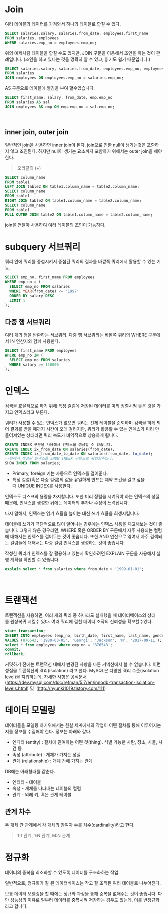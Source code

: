 # Join
여러 테이블의 데이터를 가져와서 하나의 테이블로 합칠 수 있다.
```sql 
SELECT salaries.salary, salaries.from_date, employees.first_name
FROM salaries, employees
WHERE salaries.emp_no = employees.emp_no;
```

위의 예제처럼 테이블을 합칠 수도 있지만, JOIN 구문을 이용해서 조인을 하는 것이 관례입니다. (조인을 하고 있다는 것을 명확히 알 수 있고, 읽기도 쉽기 때문입니다.)
```sql
SELECT salaries.salary, salaries.from_date, employees.emp_no, employees.first_name
FROM salaries
JOIN employees ON employees.emp_no = salaries.emp_no;
```

AS 구문으로 테이블에 별칭을 부여 할수있습니다.
```sql 
SELECT first_name, salary, from_date, emp.emp_no
FROM salaries AS sal
JOIN employees AS emp ON emp.emp_no = sal.emp_no;
```
 
## inner join, outer join
일반적인 join을 사용하면 inner join이 된다. 
join으로 인한 null이 생기는것은 포함하지 않고 조인된다. 하지만 null이 생기는 요소까지 포함하기 위해서는 outer join을 해야한다. 
> 오라클의 (+)

```sql 
SELECT column_name
FROM table1
LEFT JOIN table2 ON table1.column_name = table2.column_name;
SELECT column_name
FROM table1
RIGHT JOIN table2 ON table1.column_name = table2.column_name;
SELECT column_name
FROM table1
FULL OUTER JOIN table2 ON table1.column_name = table2.column_name;
```
join을 연달아 사용하여 여러 테이블의 조인이 가능하다.
 
# subquery 서브쿼리
쿼리 안에 쿼리를 중첩시켜서 중첩된 쿼리의 결과를 바깥쪽 쿼리에서 활용할 수 있는 기능.
```sql
SELECT emp_no, first_name FROM employees
WHERE emp_no = (
  SELECT emp_no FROM salaries
  WHERE YEAR(from_date) <= '1997'
  ORDER BY salary DESC
  LIMIT 1
);
```

## 다중 행 서브쿼리
여러 개의 행을 반환하는 서브쿼리. 다중 행 서브쿼리는 바깥쪽 쿼리의 WHERE 구문에서 IN 연산자와 함께 사용한다.
```sql
SELECT first_name FROM employees
WHERE emp_no IN (
  SELECT emp_no FROM salaries
  WHERE salary >= 150000
);
```

# 인덱스 
검색을 효율적으로 하기 위해 특정 컬럼에 저장된 데이터를 미리 정렬시켜 놓은 것을 가지고 인덱스라고 부른다. 

쿼리가 사용할 수 있는 인덱스가 없으면 쿼리는 전체 테이블을 순회하며 검색을 하게 되어 결과를 받을 때까지 시간이 오래 걸리지만, 쿼리가 활용할 수 있는 인덱스가 미리 만들어져있는 상태라면 쿼리 속도가 비약적으로 상승하게 됩니다.

```sql
CREATE INDEX 구문을 사용해서 인덱스를 생성할 수 있습니다.
CREATE INDEX ix_from_date ON salaries(from_date);
CREATE INDEX ix_from_date_to_date ON salaries(from_date, to_date);
--앞에서 생성된 인덱스를 SHOW INDEX 구문으로 확인할수있다.
SHOW INDEX FROM salaries;
```

- Primary, foreign 키는 자동으로 인덱스를 걸어준다.
- 특정 컬럼(혹은 다중 컬럼)의 값을 유일하게 만드는 제약 조건을 걸고 싶을 때 UNIQUE INDEX를 사용한다.


인덱스도 디스크의 용량을 차지합니다. 
또한 미리 정렬을 시켜둬야 하는 인덱스의 성질때문에, 인덱스를 생성한 뒤에는 데이터의 추가나 수정이 느려집니다. 

다시 말해서, 인덱스는 읽기 효율을 높이는 대신 쓰기 효율을 희생시킵니다.

테이블에 쓰기가 극단적으로 많이 일어나는 경우에는 인덱스 사용을 재고해보는 것이 좋습니다. 그렇지 않은 경우라면, WHERE 혹은 ORDER BY 구문에서 자주 사용되는 컬럼에 대해서는 인덱스를 걸어두는 것이 좋습니다. 또한 AND 연산으로 엮여서 자주 검색되는 컬럼들에 대해서는 다중 컬럼 인덱스를 생성하는 것이 좋습니다.

작성한 쿼리가 인덱스를 잘 활용하고 있는지 확인하려면 EXPLAIN 구문을 사용해서 실행 계획을 확인할 수 있습니다.
```sql
explain select * from salaries where from_date > '1999-01-01';
```
 
# 트랜잭션
트랜잭션을 사용하면, 여러 개의 쿼리 중 하나라도 실패했을 때 데이터베이스의 상태를 원상복귀 시킬수 있다. 여러 쿼리에 걸친 데이터 조작의 신뢰성을 확보할수있다.
```sql
start transaction;
INSERT INTO employees (emp_no, birth_date, first_name, last_name, gender, hire_date)
VALUES (876543, '1980-03-05', 'Georgi', 'Jackson', 'M', '2017-09-11');
select * from employees where emp_no = '876543';
commit;
rollback;
```

커밋하기 전에는 트랜잭션 내에서 변경된 사항을 다른 커넥션에서 볼 수 없습니다. 이런 성질을 트랜잭션의 격리(isolation) 라고 한다. MySQL은 다양한 격리 수준(isolation level)을 지워하는데, 자세한 사항은 공식문서
(https://dev.mysql.com/doc/refman/5.7/en/innodb-transaction-isolation-levels.html) 및 
(http://hyunki1019.tistory.com/111)
 
 
# 데이터 모델링
데이터들을 모델링 하기위해서는 현실 세계에서의 작업이 어떤 절차를 통해 이루어지는지를 정보를 수집해야 한다.
정보는 아래와 같다.
- 엔디티 (entity) : 절차에 관여하는 어떤 것(thing). 식별 가능한 사람, 장소, 사물, 사건 등
- 속성 (attribute) : 개체가 가지는 성질
- 관계 (relationship) : 개체 간에 가지는 관계

DB에는 아래형태를 같춘다.
- 엔티티 - 테이블
- 속성 - 개체를 나타내는 테이블의 컬럼
- 관계 - 외래 키, 혹은 관계 테이블
 
## 관계 차수
두 개체 간 관계에서 각 개체의 참여자 수를 차수(cardinality)라고 한다.
> 1:1 관계, 1:N 관계, M:N 관계 
 
# 정규화
데이터의 중복을 최소화할 수 있도록 데이터를 구조화하는 작업.

일반적으로, 정규화가 잘 된 데이터베이스는 작고 잘 조직된 여러 테이블로 나누어진다.

보통 데이터 모델링을 할 때에는 정규화 과정을 통해 중복을 없애주는 것이 좋습니다. 
다만 성능상의 이유로 일부러 데이터를 중복시켜 저장하는 경우도 있는데, 이를 반정규화라고 합니다.